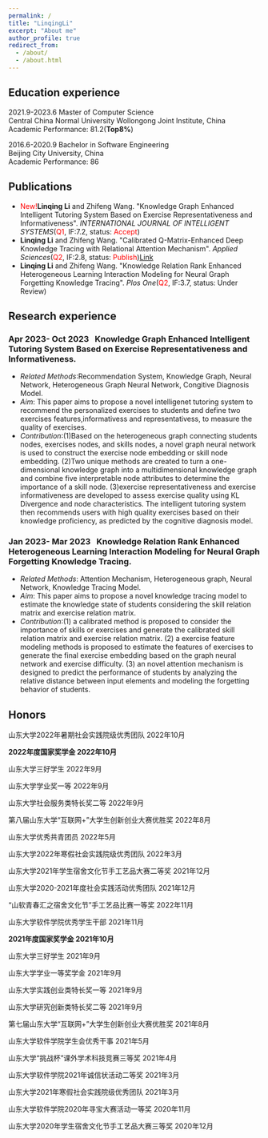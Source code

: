 ```yaml
---
permalink: /
title: "LinqingLi"
excerpt: "About me"
author_profile: true
redirect_from: 
  - /about/
  - /about.html
---
```


## Education experience
2021.9-2023.6 Master of Computer Science<br>
              Central China Normal University Wollongong Joint Institute, China<br>
              Academic Performance: 81.2(**Top8%**)<br>

2016.6-2020.9  Bachelor in Software Engineering<br>
               Beijing City University, China<br>
               Academic Performance: 86<br>

## Publications
* <font color=Red>New!</font>**Linqing Li** and Zhifeng Wang. "Knowledge Graph Enhanced Intelligent Tutoring System Based on Exercise Representativeness and Informativeness". *INTERNATIONAL JOURNAL OF INTELLIGENT SYSTEMS*(<font color=Red>Q1</font>, IF:7.2, status: <font color=Red>Accept</font>)
* **Linqing Li** and Zhifeng Wang. "Calibrated Q-Matrix-Enhanced Deep Knowledge Tracing with Relational Attention Mechanism". *Applied Sciences*(<font color=Red>Q2</font>, IF:2.8, status: <font color=Red>Publish</font>)[Link](https://www.mdpi.com/2076-3417/13/4/2541)
* **Linqing Li** and Zhifeng Wang. "Knowledge Relation Rank Enhanced Heterogeneous Learning Interaction Modeling for Neural Graph Forgetting Knowledge Tracing". *Plos One*(<font color=Red>Q2</font>, IF:3.7, status: Under Review)
## Research experience
### Apr 2023- Oct 2023 &nbsp; Knowledge Graph Enhanced Intelligent Tutoring System Based on Exercise Representativeness and Informativeness.
  * *Related Methods*:Recommendation System, Knowledge Graph, Neural Network, Heterogeneous Graph Neural Network, Congitive Diagnosis Model.
  * *Aim*: This paper aims to propose a novel intelligenet tutoring system to recommend the personalized exercises to students and define two exercises features,informativess and representativess, to measure the quality of exercises.
  * *Contribution*:(1)Based on the heterogeneous graph connecting students nodes, exercises nodes, and skills nodes, a novel graph neural network is used to construct the exercise node embedding or skill node embedding. (2)Two unique methods are created to turn a one-dimensional knowledge graph into a multidimensional knowledge graph and combine five interpretable node attributes to determine the importance of a skill node. (3)exercise representativeness and exercise informativeness are developed to assess exercise quality using KL Divergence and node characteristics. The intelligent tutoring system then recommends users with high quality exercises based on their knowledge proficiency, as predicted by the cognitive diagnosis model.

### Jan 2023- Mar 2023 &nbsp; Knowledge Relation Rank Enhanced Heterogeneous Learning Interaction Modeling for Neural Graph Forgetting Knowledge Tracing. 
* *Related Methods*: Attention Mechanism, Heterogeneous graph, Neural Network, Knowledge Tracing Model.
* *Aim*: This paper aims to propose a novel knowledge tracing model to estimate the knowledge state of students considering the skill relation matrix and exercise relation matrix.
* *Contribution*:(1) a calibrated method is proposed to consider the importance of skills or exercises and generate the calibrated skill relation matrix and exercise relation matrix.
(2) a exercise feature modeling methods is proposed to estimate the features of exercises to generate the final exercise embedding based on the graph neural network and exercise difficulty. (3) an novel attention mechanism is designed to predict the performance of students by analyzing the relative distance between input elements and modeling the forgetting behavior of students.



## Honors

<span style='font-size:14px'>山东大学2022年暑期社会实践院级优秀团队  2022年10月</span>

<span style='font-size:14px'>**2022年度国家奖学金  2022年10月**</span>

<span style='font-size:14px'>山东大学三好学生  2022年9月</span>

<span style='font-size:14px'>山东大学学业奖一等  2022年9月</span>

<span style='font-size:14px'>山东大学社会服务类特长奖二等  2022年9月</span>

<span style='font-size:14px'>第八届山东大学“互联网+”大学生创新创业大赛优胜奖  2022年8月</span>

<span style='font-size:14px'>山东大学优秀共青团员  2022年5月</span>

<span style='font-size:14px'>山东大学2022年寒假社会实践院级优秀团队  2022年3月</span>

<span style='font-size:14px'>山东大学2021年学生宿舍文化节手工艺品大赛二等奖  2021年12月</span>

<span style='font-size:14px'>山东大学2020-2021年度社会实践活动优秀团队  2021年12月</span>

<span style='font-size:14px'>“山软青春汇之宿舍文化节”手工艺品比赛一等奖  2022年11月</span>

<span style='font-size:14px'>山东大学软件学院优秀学生干部  2021年11月</span>

<span style='font-size:14px'>**2021年度国家奖学金  2021年10月**</span>

<span style='font-size:14px'>山东大学三好学生  2021年9月</span>

<span style='font-size:14px'>山东大学学业一等奖学金  2021年9月</span>

<span style='font-size:14px'>山东大学实践创业类特长奖一等  2021年9月</span>

<span style='font-size:14px'>山东大学研究创新类特长奖二等  2021年9月</span>

<span style='font-size:14px'>第七届山东大学“互联网+”大学生创新创业大赛优胜奖  2021年8月</span>

<span style='font-size:14px'>山东大学软件学院学生会优秀干事  2021年5月</span>

<span style='font-size:14px'>山东大学“挑战杯”课外学术科技竞赛三等奖  2021年4月</span>

<span style='font-size:14px'>山东大学软件学院2021年诚信状活动二等奖  2021年3月</span>

<span style='font-size:14px'>山东大学2021年寒假社会实践院级优秀团队  2021年3月</span>

<span style='font-size:14px'>山东大学软件学院2020年寻宝大赛活动一等奖  2020年11月</span>

<span style='font-size:14px'>山东大学2020年学生宿舍文化节手工艺品大赛三等奖  2020年12月</span>
